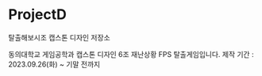# ProjectD
탈출해보시조 캡스톤 디자인 저장소

동의대학교 게임공학과 캡스톤 디자인 6조
재난상황 FPS 탈출게임입니다.
제작 기간 : 2023.09.26(화) ~ 기말 전까지
